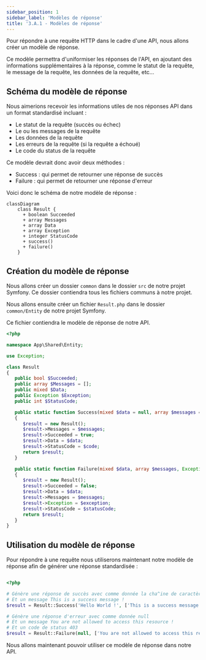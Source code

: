 ```yaml
---
sidebar_position: 1
sidebar_label: 'Modèles de réponse'
title: '3.A.1 - Modèles de réponse'
---
```


Pour répondre à une requête HTTP dans le cadre d'une API, nous allons créer un modèle de réponse.

Ce modèle permettra d'uniformiser les réponses de l'API, en ajoutant des informations supplémentaires à la réponse, comme le statut de la requête, le message de la requête, les données de la requête, etc...

## Schéma du modèle de réponse

Nous aimerions recevoir les informations utiles de nos réponses API dans un format standardisé incluant :

- Le statut de la requête (succès ou échec)
- Le ou les messages de la requête
- Les données de la requête
- Les erreurs de la requête (si la requête a échoué)
- Le code du status de la requête

Ce modèle devrait donc avoir deux méthodes :

- Success : qui permet de retourner une réponse de succès
- Failure : qui permet de retourner une réponse d'erreur

Voici donc le schéma de notre modèle de réponse :

```mermaid
classDiagram
    class Result {
      + boolean Succeeded
      + array Messages
      + array Data
      + array Exception
      + integer StatusCode
      + success()
      + failure()
    }
```

## Création du modèle de réponse

Nous allons créer un dossier `common` dans le dossier `src` de notre projet Symfony.
Ce dossier contiendra tous les fichiers communs à notre projet.

Nous allons ensuite créer un fichier `Result.php` dans le dossier `common/Entity` de notre projet Symfony.

Ce fichier contiendra le modèle de réponse de notre API.

```php title="src/shared/Entity/Result.php"
<?php

namespace App\Shared\Entity;

use Exception;

class Result
{
   public bool $Succeeded;
   public array $Messages = [];
   public mixed $Data;
   public Exception $Exception;
   public int $StatusCode;

   public static function Success(mixed $data = null, array $messages = [], int $code = 200): Result
   {
      $result = new Result();
      $result->Messages = $messages;
      $result->Succeeded = true;
      $result->Data = $data;
      $result->StatusCode = $code;
      return $result;
   }

   public static function Failure(mixed $data, array $messages, Exception $exception = null, int $statusCode = 500): Result
   {
      $result = new Result();
      $result->Succeeded = false;
      $result->Data = $data;
      $result->Messages = $messages;
      $result->Exception = $exception;
      $result->StatusCode = $statusCode;
      return $result;
   }
}
```

## Utilisation du modèle de réponse

Pour répondre à une requête nous utiliserons maintenant notre modèle de réponse afin de générer une réponse standardisée :

```php title="src/Controller/HelloController.php"

<?php

# Génère une réponse de succès avec comme donnée la cha^ine de caractères Hello World !
# Et un message This is a success message !
$result = Result::Success('Hello World !', ['This is a success message !']);

# Génère une réponse d'erreur avec comme donnée null
# Et un message You are not allowed to access this resource !
# Et un code de status 403
$result = Result::Failure(null, ['You are not allowed to access this resource !'], null, 403);
```

Nous allons maintenant pouvoir utiliser ce modèle de réponse dans notre API.
